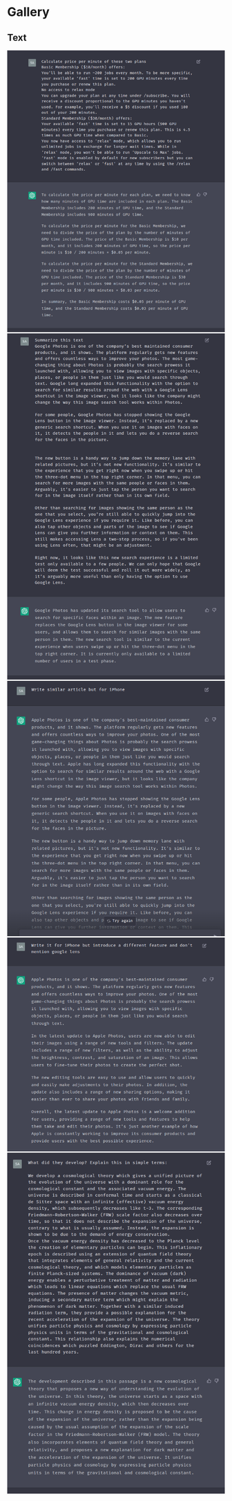 # Gallery
## Text
![](text/text_analysis.png)
![](text/text_summary.png)
![](text/similar_article_fail.png)
![](text/write_article_based_on_article.png)
![](text/simplify_scientific_article.png)



